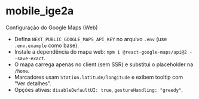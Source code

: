 # mobile_ige2a

Configuração do Google Maps (Web)

- Defina `NEXT_PUBLIC_GOOGLE_MAPS_API_KEY` no arquivo `.env` (use `.env.example` como base).
- Instale a dependência do mapa web: `npm i @react-google-maps/api@2 --save-exact`.
- O mapa carrega apenas no client (sem SSR) e substitui o placeholder na `/home`.
- Marcadores usam `Station.latitude/longitude` e exibem tooltip com “Ver detalhes”.
- Opções ativas: `disableDefaultUI: true`, `gestureHandling: "greedy"`.